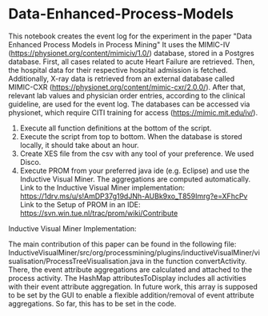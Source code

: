 # Data-Enhanced-Process-Models

This notebook creates the event log for the experiment in the paper "Data Enhanced Process Models in Process Mining"
It uses the MIMIC-IV (https://physionet.org/content/mimiciv/1.0/) database, stored in a Postgres database. 
First, all cases related to acute Heart Failure are retrieved. Then, the hospital data for their respective hospital admission is fetched. 
Additionally, X-ray data is retrieved from an external database called MIMIC-CXR (https://physionet.org/content/mimic-cxr/2.0.0/). 
After that, relevant lab values and physician order entries, according to the clinical guideline, are used for the event log. 
The databases can be accessed via physionet, which require CITI training for access (https://mimic.mit.edu/iv/). 

1. Execute all function definitions at the bottom of the script. 
2. Execute the script from top to bottom. When the database is stored locally, it should take about an hour.
3. Create XES file from the csv with any tool of your preference. We used Disco.
4. Execute PROM from your preferred java ide (e.g. Eclipse) and use the Inductive Visual Miner. The aggregations are computed automatically. Link to the Inductive Visual Miner implementation: https://1drv.ms/u/s!AmDP37g19dJNh-AUBk9xo_T859Imrg?e=XFhcPv Link to the Setup of PROM in an IDE: https://svn.win.tue.nl/trac/prom/wiki/Contribute


Inductive Visual Miner Implementation:

The main contribution of this paper can be found in the following file: InductiveVisualMiner/src/org/processmining/plugins/inductiveVisualMiner/visualisation/ProcessTreeVisualisation.java in the function convertActivity.
There, the event attribute aggregations are calculated and attached to the process activity. The HashMap attributesToDisplay includes all activities with their event attribute aggregation. In future work, this array is supposed to be set by the GUI to enable a flexible addition/removal of event attribute aggregations. So far, this has to be set in the code.
